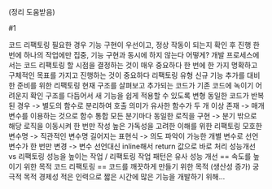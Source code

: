(정리 도움받음)

#1

코드 리팩토링
필요한 경우
기능 구현이 우선이고, 정상 작동이 되는지 확인 후 진행
한번에 하나의 작업에만 집중, 기능 구현과 동시에 하지 않는다
어떻게?
개발 프로세스에서는 코드 리팩토링 할 시점을 결정하는 것이 매우 중요하다
한 번에 한 가지 명확하고 구체적인 목표를 가지고 진행하는 것이 중요하다
리팩토링 유형
신규 기능 추가를 대비한 준비를 위한 리팩토링
현재 구조를 살펴보고 추가되는 코드가 기존 코드에 녹이기 어려운지 확인
구조를 다듬어서 새 기능을 쉽게 적용할 수 있도록 변형
동일한 코드가 반복된 경우 -> 별도의 함수로 분리하여 호출
의미가 유사한 함수가 두 개 이상 존재 -> 매개변수를 이용하는 것으로 함수 통합
모든 분기마다 동일한 로직을 구현 -> 분기 밖으로 해당 로직을 이동시켜 한 번만 작성
높은 가독성을 고려한 이해를 위한 리팩토링
모호한 변수명 -> 직관적인 변수명
길어지는 표현식 -> 의도 파악이 가능한 개별 변수로 선언
변수가 한 번만 변경 -> 변수 선언대신 inline해서 return 값으로 바로 처리
성능개선 vs 리팩토링
성능을 높이는 작업 / 리팩토링 작업 패턴은 유사
성능 개선 == 속도를 높이기 위한 목적
코드 리팩토링 == 코드를 깨끗하게 만들기 위한 목적 (생산성 증가)
궁극적 목적
경제성
적은 인력으로 짧은 시간에 많은 기능을 개발하기 위해...
